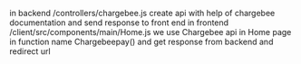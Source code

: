 in backend /controllers/chargebee.js create api with help of chargebee documentation and send response to front end 
in frontend /client/src/components/main/Home.js we use Chargebee api in Home page in function name Chargebeepay() and get response from backend and redirect url 
